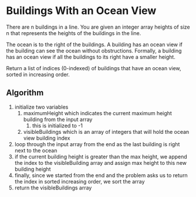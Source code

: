 # Buildings With an Ocean View

There are n buildings in a line. You are given an integer array heights of size n that represents the heights of the buildings in the line.

The ocean is to the right of the buildings. A building has an ocean view if the building can see the ocean without obstructions. Formally, a building has an ocean view if all the buildings to its right have a smaller height.

Return a list of indices (0-indexed) of buildings that have an ocean view, sorted in increasing order.

## Algorithm

1. initialize two variables
   1. maximumHeight which indicates the current maximum height building from the input array
      1. this is initialized to -1 
   2. visibleBuildings which is an array of integers that will hold the ocean view building index
2. loop through the input array from the end as the last building is right next to the ocean
3. if the current building height is greater than the max height, we append the index to the visibleBuilding array and assign max height to this new building height
4. finally, since we started from the end and the problem asks us to return the index in sorted increasing order, we sort the array
5. return the visibleBuildings array